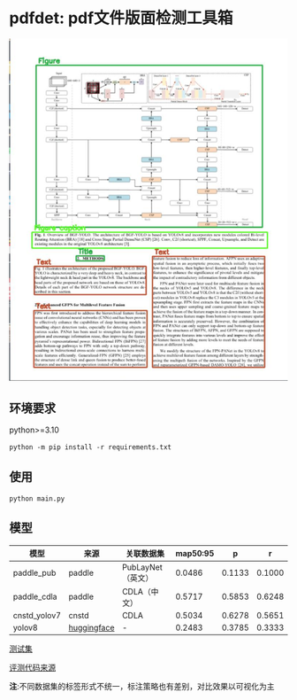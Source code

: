 # pdfdet: pdf文件版面检测工具箱

![效果1](./source/1.jpg)

## 环境要求

python>=3.10

```shell
python -m pip install -r requirements.txt
```

## 使用

```shell
python main.py
```

## 模型

| 模型         | 来源   | 关联数据集        | map50:95 | p      | r      |
| ------------ | ------ | ----------------- | -------- | ------ | ------ |
| paddle_pub   | paddle | PubLayNet（英文） | 0.0486   | 0.1133 | 0.1000 |
| paddle_cdla  | paddle | CDLA（中文）      | 0.5717   | 0.5853 | 0.6248 |
| cnstd_yolov7 | cnstd  | CDLA              | 0.5034   | 0.6278 | 0.5651 |
| yolov8       | [huggingface](https://huggingface.co/egis-group/LayoutDetection)      | -                 | 0.2483   | 0.3785 | 0.3333 |

[测试集](https://github.com/Ontheroad123/Layout-Analysis/tree/main/layout_modify)

[评测代码来源](https://github.com/ultralytics/ultralytics/blob/2d513a9e4bf51e961a4199067383d2052f483874/ultralytics/utils/metrics.py#L620)

**注**:不同数据集的标签形式不统一，标注策略也有差别，对比效果以可视化为主
